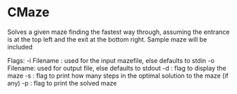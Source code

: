 # CMaze
Solves a given maze finding the fastest way through, assuming the entrance is at the top left and the exit at the bottom right. Sample maze will be included

Flags:
-i Filename : used for the input mazefile, else defaults to stdin
-o Filename: used for output file, else defaults to stdout
-d : flag to display the maze
-s : flag to print how many steps in the optimal solution to the maze (if any)
-p : flag to print the solved maze
